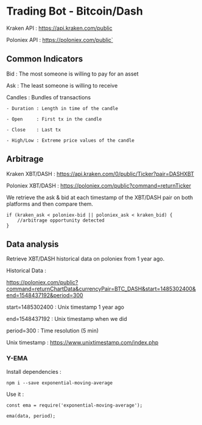 # Trading Bot - Bitcoin/Dash

Kraken API   : https://api.kraken.com/public

Poloniex API : https://poloniex.com/public`

## Common Indicators

Bid : The most someone is willing to pay for an asset

Ask : The least someone is willing to receive

Candles : Bundles of transactions

    - Duration : Length in time of the candle

    - Open     : First tx in the candle

    - Close    : Last tx

    - High/Low : Extreme price values of the candle

## Arbitrage

Kraken XBT/DASH   : https://api.kraken.com/0/public/Ticker?pair=DASHXBT

Poloniex XBT/DASH : https://poloniex.com/public?command=returnTicker

We retrieve the ask & bid at each timestamp of the XBT/DASH pair on both platforms
and then compare them.

    if (kraken_ask < poloniex-bid || poloniex_ask < kraken_bid) {
        //arbitrage opportunity detected
    }

## Data analysis

Retrieve XBT/DASH historical data on poloniex from 1 year ago.

Historical Data :

https://poloniex.com/public?command=returnChartData&currencyPair=BTC_DASH&start=1485302400&end=1548437192&period=300

start=1485302400 : Unix timestamp 1 year ago

end=1548437192   : Unix timestamp when we did

period=300       : Time resolution (5 min)

Unix timestamp : https://www.unixtimestamp.com/index.php

### Y-EMA

Install dependencies :

    npm i --save exponential-moving-average

Use it :

    const ema = require('exponential-moving-average');

    ema(data, period);